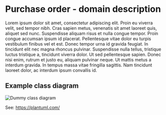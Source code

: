 # Purchase order - domain description

Lorem ipsum dolor sit amet, consectetur adipiscing elit. Proin eu viverra velit, sed tempor nibh. Cras sapien metus, venenatis sit amet laoreet quis, aliquet sed nunc. Suspendisse aliquam risus et nulla congue tempor. Proin congue accumsan ipsum id placerat. Pellentesque vitae dolor eu turpis vestibulum finibus vel et est. Donec tempor urna id gravida feugiat. In tincidunt elit nec magna rhoncus pulvinar. Suspendisse nulla tellus, tristique luctus tristique a, tincidunt viverra dolor. Ut sed pellentesque sapien. Donec nisi enim, rutrum et justo eu, aliquam pulvinar neque. Ut mattis metus a interdum gravida. In tempus massa vitae fringilla sagittis. Nam tincidunt laoreet dolor, ac interdum ipsum convallis id. 

## Example class diagram

![Dummy class diagram](http://www.plantuml.com/plantuml/proxy?cache=no&src=https://raw.githubusercontent.com/karbonfw/purchaseorderdoc/master/diagrams/dummy-class-diagram.puml)

See: https://plantuml.com/
